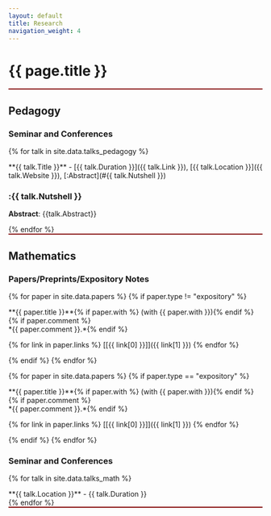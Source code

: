 ```yaml
---
layout: default
title: Research
navigation_weight: 4
---
```


<div style="border-bottom: 2px  solid #800000;">

# {{ page.title }}

</div>

<!--A pdf copy of my Research Statement as of Winter 2024 can be found here: [[Short](Research_Statement.pdf)], [[Long](Research_Statement_long.pdf)].-->


<div style="border-bottom: 2px  solid #800000;">

## Pedagogy

### Seminar and Conferences

{% for talk in site.data.talks_pedagogy %}
<div class="course">
**{{ talk.Title }}** - [{{ talk.Duration }}]({{ talk.Link }}), [{{ talk.Location }}]({{ talk.Website }}), [:Abstract](#{{ talk.Nutshell }})

### :{{ talk.Nutshell }}

__Abstract__: {{talk.Abstract}}
</div>
{% endfor %}


</div>

<div style="border-bottom: 2px  solid #800000;">

## Mathematics

### Papers/Preprints/Expository Notes

{% for paper in site.data.papers %}
{% if paper.type != "expository" %}
<div class="papers">
**{{ paper.title }}**{% if paper.with %} (with {{ paper.with }}){% endif %}{% if paper.comment %}<br/> *{{ paper.comment }}.*{% endif %}

{% for link in paper.links %} [\[{{ link[0] }}\]]({{ link[1] }}) {% endfor %}
</div>
{% endif %}
{% endfor %}

{% for paper in site.data.papers %}
{% if paper.type == "expository" %}
<div class="papers">
**{{ paper.title }}**{% if paper.with %} (with {{ paper.with }}){% endif %}{% if paper.comment %}<br/> *{{ paper.comment }}.*{% endif %}

{% for link in paper.links %} [\[{{ link[0] }}\]]({{ link[1] }}) {% endfor %}
</div>
{% endif %}
{% endfor %}


### Seminar and Conferences

{% for talk in site.data.talks_math %}
<div class="course">
**{{ talk.Location }}** - {{ talk.Duration }}
</div>
{% endfor %}

</div>

